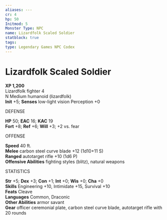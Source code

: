 ```yaml
---
aliases: ---
cr: 4
hp: 50
Initmod: 5
Monster Type: NPC
name: Lizardfolk Scaled Soldier
statblock: true
tags: 
type: Legendary Games NPC Codex
---
```


# Lizardfolk Scaled Soldier

**XP 1,200**  
Lizardfolk fighter 4  
N Medium humanoid (lizardfolk)  
**Init** +5; **Senses** low-light vision Perception +0

DEFENSE

**HP** 50; **EAC** 16; **KAC** 19  
**Fort** +8; **Ref** +6; **Will** +3; +2 vs. fear

OFFENSE

**Speed** 40 ft.  
**Melee** carbon steel curve blade +12 (1d10+11 S)  
**Ranged** autotarget rifle +10 (1d6 P)  
**Offensive Abilities** fighting styles (blitz), natural weapons

STATISTICS

**Str** +5; **Dex** +3; **Con** +1; **Int** +0; **Wis** +0; **Cha** +0  
**Skills** Engineering +10, Intimidate +15, Survival +10  
**Feats** Cleave  
**Languages** Common, Draconic  
**Other Abilities** armor savant  
**Gear** officer ceremonial plate, carbon steel curve blade, autotarget rifle with 20 rounds

